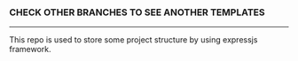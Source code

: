 ### CHECK OTHER BRANCHES TO SEE ANOTHER TEMPLATES

---

This repo is used to store some project structure by using expressjs framework.
